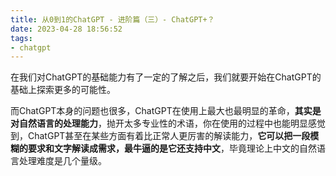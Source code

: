 ```yaml
---
title: 从0到1的ChatGPT - 进阶篇（三）- ChatGPT+？
date: 2023-04-28 18:56:52
tags:
- chatgpt
---
```


在我们对ChatGPT的基础能力有了一定的了解之后，我们就要开始在ChatGPT的基础上探索更多的可能性。

而ChatGPT本身的问题也很多，ChatGPT在使用上最大也最明显的革命，**其实是对自然语言的处理能力**，抛开太多专业性的术语，你在使用的过程中也能明显感觉到，ChatGPT甚至在某些方面有着比正常人更厉害的解读能力，**它可以把一段模糊的要求和文字解读成需求，最牛逼的是它还支持中文**，毕竟理论上中文的自然语言处理难度是几个量级。

<!--more>

拿下面这个图举例子，我感觉我都没说明白，但却获得了答案。

![img](https://lorexxar-blog.oss-cn-shanghai.aliyuncs.com/blog/202304281858932.png)

除了强大的自然语言处理能力，以及大模型背景下庞大的数据以外。ChatGPT还有很多明显的缺点，其中**最直白的问题就是数据的过时以及不联网问题。**目前ChatGPT的训练数据集截止到2021年，而没有准确数据集的数据，ChatGPT就没有置信数据可以参考，**而这类问题ChatGPT就会通过某种方式自我学习产生，而他的结果就会产生各种各样的错误。**

![img](https://lorexxar-blog.oss-cn-shanghai.aliyuncs.com/blog/202304281858889.png)

当然，为了避免大数据污染等等问题，ChatGPT目前公开对外使用的接口，最多只会参考部分上下文以及限定单个对话session中做学习优化，但不会对用户的输入做学习。

为了解决这个问题，ChatGPT选择了**用第三方插件作为媒介**，让AI在比较安全的环境学习外界的数据，最早的合作公司由Expedia、FiscalNote、Instacart、KAYAK、Klarna、Milo、OpenTable、Shopify、Slack、Speak、Wolfram 和 Zapier 创建。

- https://openai.com/blog/chatgpt-plugins

![img](https://lorexxar-blog.oss-cn-shanghai.aliyuncs.com/blog/202304281858263.jpeg)

其中的各种插件可以覆盖大部分的场景，包括：

- 检索实时信息：例如体育比分、股票价格、最新消息等；
- 检索知识库信息：例如公司文件、个人笔记等；
- 代表用户执行操作：例如，订机票、订餐等。

除此之外呢，ChatGPT官方还提供了两个插件，一个是网络浏览器，另一个是代码解释器，并开源了一个知识库检索插件的代码。现在，**任何开发人员都可以自行构建插件**，用来增强 ChatGPT 的信息库了。从这里开始ChatGPT+的概念算是诞生。

虽然目前这部分的插件还只是**开放给了候补名单中的用户和开发人员**，但计划中即将开放给部分ChatGPT plus的用户了。

![img](https://lorexxar-blog.oss-cn-shanghai.aliyuncs.com/blog/202304281858517.png)

# 一些有趣的ChatGPT周边

除了ChatGPT官方的插件以外，还有很多以各种各样的方案实现的ChatGPT衍生产品，其中有很多意思的东西，这里我就推荐几个比较有意思的

## WebChatGPT

https://chrome.google.com/webstore/detail/webchatgpt-chatgpt-with-i/lpfemeioodjbpieminkklglpmhlngfcn

WebChatGPT是一款Chrome的插件，它可以用一个特殊的方案来实现ChatGPT的联网，来让ChatGPT的返回数据更准确更新。

![img](https://lorexxar-blog.oss-cn-shanghai.aliyuncs.com/blog/202304281858086.png)

他的实现方案特别有意思，**简单来说，他会先把你的问题拿去搜索引擎上搜，然后把结果喂给ChatGPT，然后让ChatGPT以搜索结果作为上下文学习，之后再回答你的问题。**

插件安装成功之后，你的对话框上多了很多的参数

![img](https://lorexxar-blog.oss-cn-shanghai.aliyuncs.com/blog/202304281859186.png)

Web access（是否要开启联网功能）、X results（想要它列出几条来源）、Time（多久之前的资料）、Region（哪个地区的资料），以及最右边的Prompt（默认指令）

**通过配置参数并开启，你可以获取到非常有时效性的内容**，比如说询问天气。因为正常来讲你询问chatgpt天气会返回这样的内容。

![img](https://lorexxar-blog.oss-cn-shanghai.aliyuncs.com/blog/202304281859491.png)

但如果你使用这个插件，你就可以获取这样的结果。



但要注意的是，**由于插件的实现方式（通过输入搜索内容关联上下文），使用WebChatGPT会大幅度削减原本对话中的上下文关联度，所以一般来说只有特定的场景下才使用这个插件。**

## Monica

[https://chrome.google.com/webstore/detail/monica-%E2%80%94-your-chatgpt-cop/ofpnmcalabcbjgholdjcjblkibolbppb](https://chrome.google.com/webstore/detail/monica-—-your-chatgpt-cop/ofpnmcalabcbjgholdjcjblkibolbppb)

这个插件是Google for ChatGPT的进阶，**它集合了你在上网过程中会遇到的各种问题和场景，并通过chatgpt来辅助使用。**

![img](https://lorexxar-blog.oss-cn-shanghai.aliyuncs.com/blog/202304281859512.png)

当然，这个玩意现在越来越成熟了，所以它也开始收费了，大家可以自己感受一下

![img](https://lorexxar-blog.oss-cn-shanghai.aliyuncs.com/blog/202304281859993.png)

这个插件最常见的功能就是搜索辅助，会**直接对你google的搜索结果做优化，直接返回你i想要查询的结果**。可以大幅度节省找到答案的时间。最牛的是，**它还支持百度**。

![img](https://lorexxar-blog.oss-cn-shanghai.aliyuncs.com/blog/202304281859494.png)

除此之外，还有一些比较有意思的东西，比如说划词右键解释

![img](https://lorexxar-blog.oss-cn-shanghai.aliyuncs.com/blog/202304281859218.png)

使用ctrl+m可以打开侧边，这里有两个功能，一个是聊天和写作辅助

![img](https://lorexxar-blog.oss-cn-shanghai.aliyuncs.com/blog/202304281859984.png)

它还可以提供阅读功能，可以直接给它一篇文章，然后让他阅读，他会直接给你返回文章的摘要。

![img](https://lorexxar-blog.oss-cn-shanghai.aliyuncs.com/blog/202304281859722.png)

你可以通过这个对话聊天功能来快速的阅读一篇文章。

## AutoGPT

- https://github.com/Significant-Gravitas/Auto-GPT

AutoGPT诞生没多久，比起这个东西本身的效果，AutoGPT本身的思路和理念很有意思，**AutoGPT依托于GPT4强大的算力和思考能力，对你的需求进行解构深入**。比较麻烦得是，**AutoGPT对算力的依赖比较强，GPT3.5能用但是很难用。而且由于AutoGPT的理念**

![img](https://lorexxar-blog.oss-cn-shanghai.aliyuncs.com/blog/202304281859513.png)

**AutoGPT就像一个不知疲倦的实习生，他会对你下的指令进行多重解构，并对当前的问题持续发散探索更多话题**。

这里有个小例子，假设我想要一个web扫描器但是没有指定任何要求（你可以通过增加要求来优化回答的导向

![img](https://lorexxar-blog.oss-cn-shanghai.aliyuncs.com/blog/202304281859044.png)

auto-gpt在分析了我的需求之后，提出了一个计划，是先去找一个网上的扫描器然后再根据需求改进，还提醒我小心代码的安全问题，不要盲目的clone代码。

如果我们继续让他分析，他会继续把分析的内容细化并深入，你也可以指定连续多步去分析。

![img](https://lorexxar-blog.oss-cn-shanghai.aliyuncs.com/blog/202304281859109.png)

当然除了让他继续分析，你也可以给与一些人工的干预，比如我说我不想要别人的代码，我想要自己写，他指出我们需要好好分析需求。

![img](https://lorexxar-blog.oss-cn-shanghai.aliyuncs.com/blog/202304281859302.png)

其实现在阶段的AutoGPT更多还是一个概念产品，使用上的体验更接近一个demo。**比起实际意义，AutoGPT通过反馈较正的方式给我们呈现了一种机器思考的感觉，很有趣。**

## 写在最后

这篇文章里我们讨论的大多都是现在已经成型的一些基于chatgpt的拓展，作为使用者我们能做的很多只有适应时代，下篇文章我们就讲讲，在chatgpt的基础上我们作为开发者能做什么？
